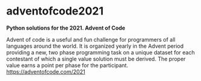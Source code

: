 # adventofcode2021
**Python solutions for the 2021. Advent of Code**

Advent of code is a useful and fun challenge for programmers of all languages around the world.
It is organized yearly in the Advent period providing a new, two phase programming task on a
unique dataset for each contestant of which a single value solution must be derived. The proper
value earns a point per phase for the participant.
https://adventofcode.com/2021
